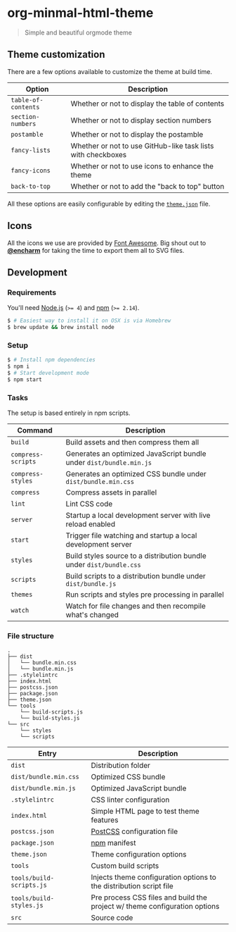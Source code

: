 [encharm-github-url]: https://github.com/encharm
[font-awesome-svgs-url]: https://github.com/encharm/Font-Awesome-SVG-PNG
[font-awesome-url]: http://fortawesome.github.io/Font-Awesome
[node-url]: https://nodejs.org
[npm-url]: https://npmjs.org
[postcss-url]: https://github.com/postcss/postcss
[theme-json-url]: /theme.json

# org-minmal-html-theme

> Simple and beautiful orgmode theme

## Theme customization

There are a few options available to customize the theme at build time.

| Option | Description |
| --- | --- |
| `table-of-contents` | Whether or not to display the table of contents |
| `section-numbers` | Whether or not to display section numbers |
| `postamble` | Whether or not to display the postamble |
| `fancy-lists` | Whether or not to use GitHub-like task lists with checkboxes |
| `fancy-icons` | Whether or not to use icons to enhance the theme |
| `back-to-top` | Whether or not to add the "back to top" button |

All these options are easily configurable by editing the [`theme.json`][theme-json-url] file.

## Icons

All the icons we use are provided by [Font Awesome][font-awesome-url]. Big shout out to [**@encharm**][encharm-github-url] for taking the time to export them all to SVG files.

## Development

### Requirements

You'll need [Node.js][node-url] (`>= 4`) and [npm][npm-url] (`>= 2.14`).

```sh
$ # Easiest way to install it on OSX is via Homebrew
$ brew update && brew install node
```

### Setup

```sh
$ # Install npm dependencies
$ npm i
$ # Start development mode
$ npm start
```

### Tasks

The setup is based entirely in npm scripts.

| Command | Description |
| --- | --- |
| `build` | Build assets and then compress them all |
| `compress-scripts` | Generates an optimized JavaScript bundle under `dist/bundle.min.js` |
| `compress-styles` | Generates an optimized CSS bundle under `dist/bundle.min.css` |
| `compress` | Compress assets in parallel |
| `lint` | Lint CSS code |
| `server` | Startup a local development server with live reload enabled |
| `start` | Trigger file watching and startup a local development server |
| `styles` | Build styles source to a distribution bundle under `dist/bundle.css` |
| `scripts` | Build scripts to a distribution bundle under `dist/bundle.js` |
| `themes` | Run scripts and styles pre processing in parallel |
| `watch` | Watch for file changes and then recompile what's changed |

### File structure

```
.
├── dist
│   └── bundle.min.css
│   └── bundle.min.js
├── .stylelintrc
├── index.html
├── postcss.json
├── package.json
├── theme.json
└── tools
    └── build-scripts.js
    └── build-styles.js
└── src
    └── styles
    └── scripts
```

| Entry | Description |
| --- | --- |
| `dist` | Distribution folder |
| `dist/bundle.min.css` | Optimized CSS bundle |
| `dist/bundle.min.js` | Optimized JavaScript bundle |
| `.stylelintrc` | CSS linter configuration |
| `index.html` | Simple HTML page to test theme features |
| `postcss.json` | [PostCSS][postcss-url] configuration file |
| `package.json` | [npm][npm-url] manifest |
| `theme.json` | Theme configuration options |
| `tools` | Custom build scripts |
| `tools/build-scripts.js` | Injects theme configuration options to the distribution script file |
| `tools/build-styles.js` | Pre process CSS files and build the project w/ theme configuration options |
| `src` | Source code |
